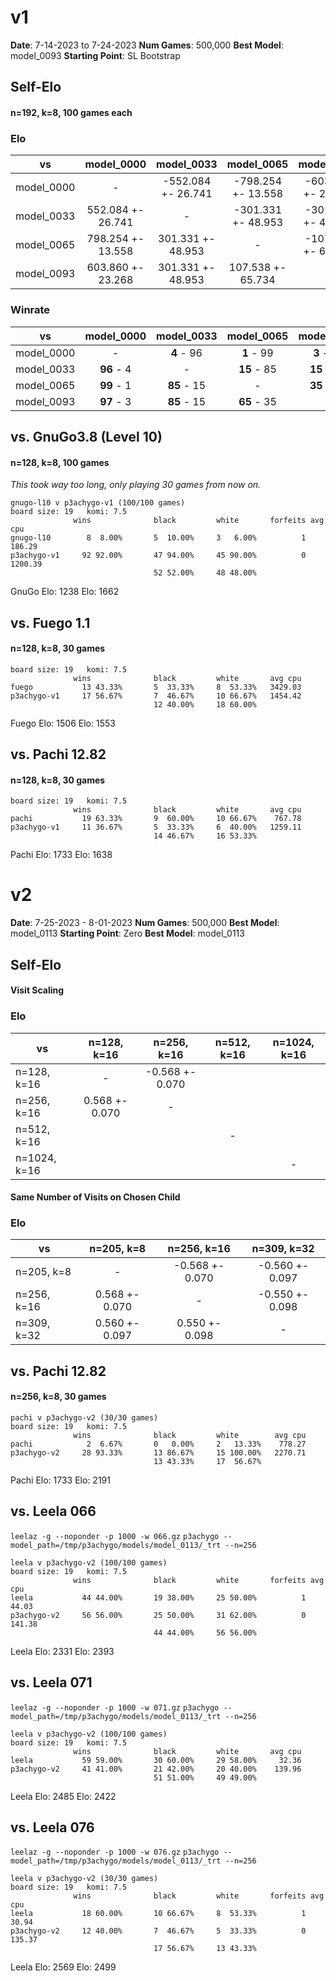 # v1

<b>Date</b>: 7-14-2023 to 7-24-2023
<b>Num Games</b>: 500,000
<b>Best Model</b>: model_0093
<b>Starting Point</b>: SL Bootstrap

## Self-Elo

#### n=192, k=8, 100 games each

### Elo

| vs         | model_0000 |model_0033 | model_0065 | model_0093 |
|------------|:----------:|:----------:|:----------:|:----------:|
| model_0000 | - | -552.084 +- 26.741 | -798.254 +- 13.558 | -603.860 +- 23.268 |
| model_0033 | 552.084 +- 26.741| - | -301.331 +- 48.953 | -301.331 +- 48.953 |
| model_0065 | 798.254 +- 13.558| 301.331 +- 48.953 | - | -107.538 +- 65.734 |
| model_0093 | 603.860 +- 23.268| 301.331 +- 48.953 | 107.538 +- 65.734 | - |

### Winrate

| vs         | model_0000 |model_0033 | model_0065 | model_0093 |
|------------|:----------:|:----------:|:----------:|:----------:|
| model_0000 | - | <b>4</b> - 96 | <b>1</b> - 99 | <b>3</b> - 97 |
| model_0033 | <b>96</b> - 4 | - | <b>15</b> - 85 | <b>15</b> - 85 |
| model_0065 | <b>99</b> - 1 | <b>85</b> - 15 | - | <b>35</b> - 65 |
| model_0093 | <b>97</b> - 3 | <b>85</b> - 15 | <b>65</b> - 35 | - |

## vs. GnuGo3.8 (Level 10)
#### n=128, k=8, 100 games
*This took way too long, only playing 30 games from now on.*

```
gnugo-l10 v p3achygo-v1 (100/100 games)
board size: 19   komi: 7.5
              wins              black         white       forfeits avg cpu
gnugo-l10        8  8.00%       5  10.00%     3   6.00%          1  186.29
p3achygo-v1     92 92.00%       47 94.00%     45 90.00%          0 1200.39
                                52 52.00%     48 48.00%
```

GnuGo Elo: 1238
Elo: 1662

## vs. Fuego 1.1
#### n=128, k=8, 30 games
```
board size: 19   komi: 7.5
              wins              black         white       avg cpu
fuego           13 43.33%       5  33.33%     8  53.33%   3429.03
p3achygo-v1     17 56.67%       7  46.67%     10 66.67%   1454.42
                                12 40.00%     18 60.00%
```

Fuego Elo: 1506
Elo: 1553

## vs. Pachi 12.82
#### n=128, k=8, 30 games
```
board size: 19   komi: 7.5
              wins              black         white       avg cpu
pachi           19 63.33%       9  60.00%     10 66.67%    767.78
p3achygo-v1     11 36.67%       5  33.33%     6  40.00%   1259.11
                                14 46.67%     16 53.33%
```
Pachi Elo: 1733
Elo: 1638

# v2

<b>Date</b>: 7-25-2023 - 8-01-2023
<b>Num Games</b>: 500,000
<b>Best Model</b>: model_0113
<b>Starting Point</b>: Zero
<b>Best Model</b>: model_0113

## Self-Elo

#### Visit Scaling

### Elo

| vs         | n=128, k=16 |n=256, k=16 | n=512, k=16 | n=1024, k=16 |
|------------|:----------:|:----------:|:----------:|:----------:|
| n=128, k=16 | - |  -0.568 +- 0.070 |  |  |
| n=256, k=16 | 0.568 +- 0.070 | - |  |  |
| n=512, k=16 | | | - |  |
| n=1024, k=16 | | | | - |

#### Same Number of Visits on Chosen Child

### Elo

| vs         | n=205, k=8 | n=256, k=16 | n=309, k=32 |
|------------|:----------:|:----------:|:----------:|
| n=205, k=8 | - |  -0.568 +- 0.070 |  -0.560 +- 0.097 |  
| n=256, k=16 | 0.568 +- 0.070 | - |  -0.550 +- 0.098| 
| n=309, k=32 | 0.560 +- 0.097 | 0.550 +- 0.098| - |  

## vs. Pachi 12.82
#### n=256, k=8, 30 games
```
pachi v p3achygo-v2 (30/30 games)
board size: 19   komi: 7.5
              wins              black         white        avg cpu
pachi            2  6.67%       0   0.00%     2   13.33%    778.27
p3achygo-v2     28 93.33%       13 86.67%     15 100.00%   2270.71
                                13 43.33%     17  56.67%
```
Pachi Elo: 1733
Elo: 2191

## vs. Leela 066
`leelaz -g --noponder -p 1000 -w 066.gz`
`p3achygo --model_path=/tmp/p3achygo/models/model_0113/_trt --n=256`
```
leela v p3achygo-v2 (100/100 games)
board size: 19   komi: 7.5
              wins              black         white       forfeits avg cpu
leela           44 44.00%       19 38.00%     25 50.00%          1   44.03
p3achygo-v2     56 56.00%       25 50.00%     31 62.00%          0  141.38
                                44 44.00%     56 56.00%
```
Leela Elo: 2331
Elo: 2393

## vs. Leela 071
`leelaz -g --noponder -p 1000 -w 071.gz`
`p3achygo --model_path=/tmp/p3achygo/models/model_0113/_trt --n=256`
```
leela v p3achygo-v2 (100/100 games)
board size: 19   komi: 7.5
              wins              black         white       avg cpu
leela           59 59.00%       30 60.00%     29 58.00%     32.36
p3achygo-v2     41 41.00%       21 42.00%     20 40.00%    139.96
                                51 51.00%     49 49.00%
```

Leela Elo: 2485
Elo: 2422

## vs. Leela 076
`leelaz -g --noponder -p 1000 -w 076.gz`
`p3achygo --model_path=/tmp/p3achygo/models/model_0113/_trt --n=256`
```
leela v p3achygo-v2 (30/30 games)
board size: 19   komi: 7.5
              wins              black         white       forfeits avg cpu
leela           18 60.00%       10 66.67%     8  53.33%          1   30.94
p3achygo-v2     12 40.00%       7  46.67%     5  33.33%          0  135.37
                                17 56.67%     13 43.33%
```

Leela Elo: 2569
Elo: 2499
